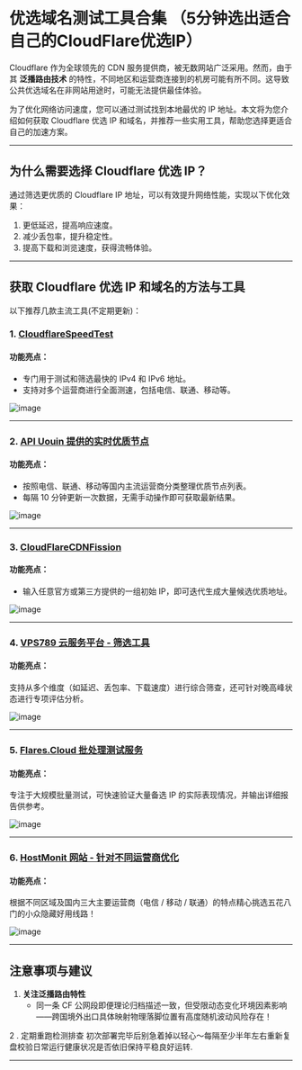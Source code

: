 # 优选域名测试工具合集 （5分钟选出适合自己的CloudFlare优选IP）

Cloudflare 作为全球领先的 CDN 服务提供商，被无数网站广泛采用。然而，由于其 **泛播路由技术** 的特性，不同地区和运营商连接到的机房可能有所不同。这导致公共优选域名在非网站用途时，可能无法提供最佳体验。

为了优化网络访问速度，您可以通过测试找到本地最优的 IP 地址。本文将为您介绍如何获取 Cloudflare 优选 IP 和域名，并推荐一些实用工具，帮助您选择更适合自己的加速方案。

---

## 为什么需要选择 Cloudflare 优选 IP？

通过筛选更优质的 Cloudflare IP 地址，可以有效提升网络性能，实现以下优化效果：

1. 更低延迟，提高响应速度。
2. 减少丢包率，提升稳定性。
3. 提高下载和浏览速度，获得流畅体验。

---

## 获取 Cloudflare 优选 IP 和域名的方法与工具

以下推荐几款主流工具(不定期更新)：

### 1. [CloudflareSpeedTest](https://github.com/XIU2/CloudflareSpeedTest)

#### 功能亮点：
- 专门用于测试和筛选最快的 IPv4 和 IPv6 地址。
- 支持对多个运营商进行全面测速，包括电信、联通、移动等。


![image](https://github.com/user-attachments/assets/592f8075-ea74-4a02-b24b-c98c2ee1818d)

---

### 2. [API Uouin 提供的实时优质节点](https://api.uouin.com/cloudflare.html)

#### 功能亮点：
- 按照电信、联通、移动等国内主流运营商分类整理优质节点列表。
- 每隔 10 分钟更新一次数据，无需手动操作即可获取最新结果。


![image](https://github.com/user-attachments/assets/fec3a1df-6f83-4f26-ab30-9006345c91f8)

---

### 3. [CloudFlareCDNFission](https://github.com/snowfal1/CloudFlareCDNFission)

#### 功能亮点：
- 输入任意官方或第三方提供的一组初始 IP，即可迭代生成大量候选优质地址。

![image](https://github.com/user-attachments/assets/3e35c383-4a49-433c-a331-84a97f1269e8)

---

### 4. [VPS789 云服务平台 - 筛选工具](https://vps789.com/cfip/)

#### 功能亮点：
支持从多个维度（如延迟、丢包率、下载速度）进行综合筛查，还可针对晚高峰状态进行专项评估分析。  

![image](https://github.com/user-attachments/assets/7dbf4022-5cd5-48ba-9933-9d4e2cf0f71c)

---

### 5. [Flares.Cloud 批处理测试服务](http://ip.flares.cloud/)

#### 功能亮点：
专注于大规模批量测试，可快速验证大量备选 IP 的实际表现情况，并输出详细报告供参考。  

![image](https://github.com/user-attachments/assets/b2689757-cccd-4cb3-accc-7ee621c20025)

---

### 6. [HostMonit 网站 - 针对不同运营商优化](https://stock.hostmonit.com/CloudFlareYes)

#### 功能亮点：
根据不同区域及国内三大主要运营商（电信 / 移动 / 联通）的特点精心挑选五花八门的小众隐藏好用线路！  

![image](https://github.com/user-attachments/assets/04384d25-39da-426d-b686-2849d59d9a35)

--- 

## 注意事项与建议

1. **关注泛播路由特性**
   - 同一条 CF 公网段即便理论归档描述一致，但受限动态变化环境因素影响——跨国境外出口具体映射物理落脚位置有高度随机波动风险存在！
   
2 . 定期重跑检测排查 
   初次部署完毕后别急着掉以轻心～每隔至少半年左右重新复盘校验日常运行健康状况是否依旧保持平稳良好运转.

---
